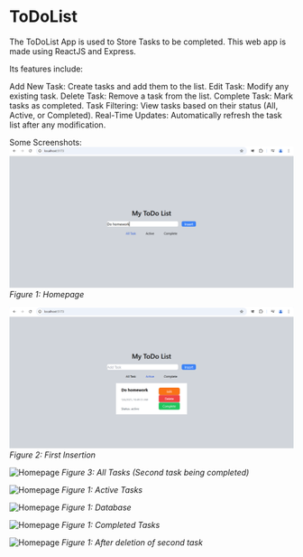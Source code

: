# ToDoList

The ToDoList App is used to Store Tasks to be completed. This web app is made using ReactJS and Express.

Its features include:

Add New Task: Create tasks and add them to the list.
Edit Task: Modify any existing task.
Delete Task: Remove a task from the list.
Complete Task: Mark tasks as completed.
Task Filtering: View tasks based on their status (All, Active, or Completed).
Real-Time Updates: Automatically refresh the task list after any modification.

Some Screenshots:
![Homepage](/todolist/src/assets/p1.png)
*Figure 1: Homepage*

![Homepage](/todolist/src/assets/p2.png)
*Figure 2: First Insertion*

![Homepage](/todolist/src/assets/p4.png)
*Figure 3: All Tasks (Second task being completed)*

![Homepage](/todolist/src/assets/p5.png)
*Figure 1: Active Tasks*

![Homepage](/todolist/src/assets/p7.png)
*Figure 1: Database*

![Homepage](/todolist/src/assets/p8.png)
*Figure 1: Completed Tasks*

![Homepage](/todolist/src/assets/p9.png)
*Figure 1: After deletion of second task*

